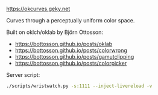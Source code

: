 https://okcurves.geky.net

Curves through a perceptually uniform color space.

Built on oklch/oklab by Björn Ottosson:

- https://bottosson.github.io/posts/oklab
- https://bottosson.github.io/posts/colorwrong
- https://bottosson.github.io/posts/gamutclipping
- https://bottosson.github.io/posts/colorpicker

Server script:

``` bash
./scripts/wristwatch.py -s:1111 --inject-livereload -v
```
